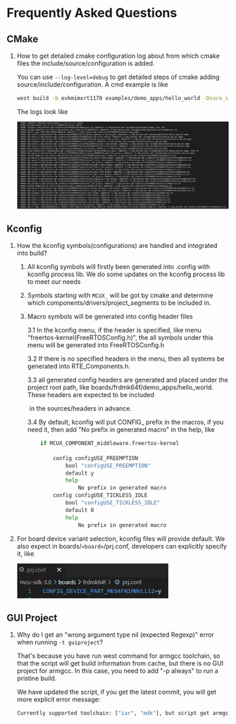 # Frequently Asked Questions

## CMake

1. How to get detailed cmake configuration log about from which cmake files the include/source/configuration is added.

   You can use `--log-level=debug` to get detailed steps of cmake adding source/include/configuration. A cmd example is like

   ```bash
   west build -b evkmimxrt1170 examples/demo_apps/hello_world -Dcore_id=cm4 --log-level=debug
   ```

   The logs look like

   ![cmake_debug_log](./_doc/cmake_debug_log.PNG)

## Kconfig

1. How the kconfig symbols(configurations) are handled and integrated into build?

   1. All kconfig symbols will firstly been generated into .config with kconfig process lib. We do some updates on the kconfig process lib to meet our needs

   2. Symbols starting with `MCUX_` will be got by cmake and determine which components/drivers/project_segments to be included in.

   3. Macro symbols will be generated into config header files

        3.1 In the kconfig menu, if the header is specified, like menu "freertos-kernel(FreeRTOSConfig.h)", the all symbols under this menu will be generated into FreeRTOSConfig.h

        3.2 If there is no specified headers in the menu, then all systems be generated into RTE_Components.h.

        3.3 all generated config headers are generated and placed under the project root path, like boards/frdmk64f/demo_apps/hello_world. These headers are expected to be included

        ​    in the sources/headers in advance.

        3.4 By default, kconfig will put CONFIG_ prefix in the macros, if you need it, then add "No prefix in generated macro" in the help, like

        ```bash
            if MCUX_COMPONENT_middleware.freertos-kernel

                config configUSE_PREEMPTION
                    bool "configUSE_PREEMPTION"
                    default y
                    help
                        No prefix in generated macro
                config configUSE_TICKLESS_IDLE
                    bool "configUSE_TICKLESS_IDLE"
                    default 0
                    help
                        No prefix in generated macro
        ```

2. For board device variant selection, kconfig files will provide default. We also expect in boards/`<board>`/prj.conf, developers can explicitly specify it, like

   ![board_select_device_part](./_doc/board_select_device_part.PNG)

## GUI Project

1. Why do I get an "wrong argument type nil (expected Regexp)" error when running `-t guiproject`?

   That's because you have run west command for armgcc toolchain, so that the script will get build information from cache, but there is no GUI project for armgcc. In this case, you need to add "-p always" to run a pristine build.

   We have updated the script, if you get the latest commit, you will get more explicit error message:

   ```bash
   Currently supported toolchain: ["iar", "mdk"], but script get armgcc, please check --toolchain in west command, or try run with -p always to prevent setting by cache.
   ```
